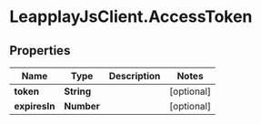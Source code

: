 # LeapplayJsClient.AccessToken

## Properties
Name | Type | Description | Notes
------------ | ------------- | ------------- | -------------
**token** | **String** |  | [optional] 
**expiresIn** | **Number** |  | [optional] 


